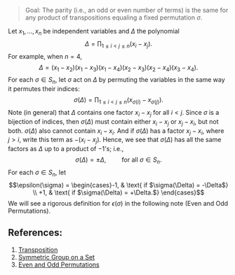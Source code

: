 > Goal: The parity (i.e., an odd or even number of terms) is the same for any product of transpositions equaling a fixed permutation $\sigma$. 

Let $x_{1}, \ldots, x_{n}$ be independent variables and $\Delta$ the polynomial $$\Delta = \prod_{1 \leq i < j \leq n}(x_{i} - x_{j}).$$ For example, when $n = 4$, $$\Delta = (x_{1} - x_{2})(x_{1} - x_{3})(x_{1} - x_{4})(x_{2} - x_{3})(x_{2} - x_{4})(x_{3} - x_{4}).$$ For each $\sigma \in S_{n}$, let $\sigma$ act on $\Delta$ by permuting the variables in the same way it permutes their indices: $$\sigma(\Delta) = \prod_{1 \leq i < j \leq n}(x_{\sigma(i)} - x_{\sigma(j)}).$$ Note (in general) that $\Delta$ contains one factor $x_{i} - x_{j}$ for all $i < j$. Since $\sigma$ is a bijection of indices, then $\sigma(\Delta)$ must contain either $x_{i} - x_{j}$ or $x_{j} - x_{i}$, but not both. $\sigma(\Delta)$ also cannot contain $x_{i} - x_{i}$. And if $\sigma(\Delta)$ has a factor $x_{j} - x_{i}$, where $j > i$, write this term as $-(x_{i} - x_{j})$. Hence, we see that $\sigma(\Delta)$ has all the same factors as $\Delta$ up to a product of $-1$'s; i.e., $$\sigma(\Delta) = \pm \Delta, \qquad \text{ for all $\sigma \in S_{n}$}.$$ For each $\sigma \in S_{n}$, let $$\epsilon(\sigma) = \begin{cases}-1, & \text{ if $\sigma(\Delta) = -\Delta$} \\ +1, & \text{ if $\sigma(\Delta) = +\Delta.$} \end{cases}$$We will see a rigorous definition for $\epsilon(\sigma)$ in the following note (Even and Odd Permutations). 

## References:
1. [Transposition](Transposition.md)
2. [Symmetric Group on a Set](../Introduction%20to%20Groups/Symmetric%20Group%20on%20a%20Set.md)
3. [Even and Odd Permutations](Even%20and%20Odd%20Permutations.md)